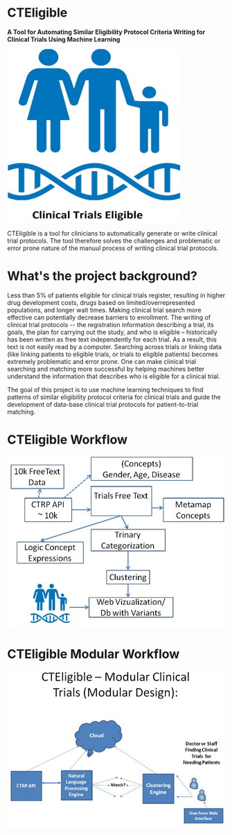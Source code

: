 # CTEligible
<b>A Tool for Automating Similar Eligibility Protocol Criteria Writing for Clinical Trials Using Machine Learning</b>

<IMG src='cteligible_logo1.jpg' width="400" height="400" />

CTEligible is a tool for clinicians to automatically generate or write clinical trial protocols. The tool therefore solves the challenges and problematic or error prone nature of the manuul process of writing clinical trial protocols.

# What's the project background?
Less than 5% of patients eligible for clinical trials register, resulting in higher drug development costs, drugs based on limited/overrepresented populations, and longer wait times. Making clinical trial search more effective can potentially decrease barriers to enrollment.
The writing of clinical trial protocols -- the registration information describing a trial, its goals, the plan for carrying out the study, and who is eligible – historically has been written as free text independently for each trial. As a result, this text is not easily read by a computer. Searching across trials or linking data (like linking patients to eligible trials, or trials to eligible patients) becomes extremely problematic and error prone.
One can make clinical trial searching and matching more successful by helping machines better understand the information that describes who is eligible for a clinical trial.

The goal of this project is to use machine learning techniques to find patterns of similar eligibility protocol criteria for clinical trials and guide the development of data-base clinical trial protocols for patient-to-trial matching.

 # CTEligible Workflow
 <IMG src='cteligible_workflow2.jpg'/>
 
  # CTEligible Modular Workflow
 <IMG src='cteligible_workflow3.jpg'/>
